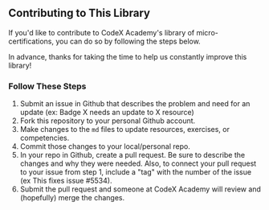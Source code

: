 ## Contributing to This Library
If you'd like to contribute to CodeX Academy's library of micro-certifications, you can do so by following the steps below.

In advance, thanks for taking the time to help us constantly improve this library!

### Follow These Steps
1. Submit an issue in Github that describes the problem and need for an update (ex: Badge X needs an update to X resource)
2. Fork this repository to your personal Github account.
3. Make changes to the `md` files to update resources, exercises, or competencies.
4. Commit those changes to your local/personal repo.
5. In your repo in Github, create a pull request. Be sure to describe the changes and why they were needed. Also, to connect your pull request to your issue from step 1, include a "tag" with the number of the issue (ex This fixes issue #5534).
6. Submit the pull request and someone at CodeX Academy will review and (hopefully) merge the changes.